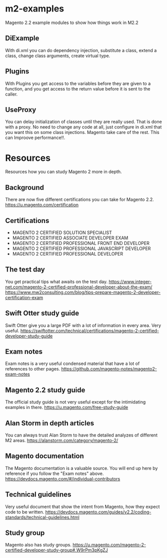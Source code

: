 # m2-examples
Magento 2.2 example modules to show how things work in M2.2

DiExample
---------
With di.xml you can do dependency injection, substitute a class, extend a class, change class arguments, create virtual type.

Plugins
-------
With Plugins you get access to the variables before they are given to a function, 
and you get access to the return value before it is sent to the caller.

UseProxy
--------
You can delay initialization of classes until they are really used. That is done with a proxy.
No need to change any code at all, just configure in di.xml that you want this on some class injections. Magento take care of the rest. This can Improove performance!!.

# Resources
Resources how you can study Magento 2 more in depth.

Background
----------
There are now five different certifications you can take for Magento 2.2.
https://u.magento.com/certification

Certifications
--------------
- MAGENTO 2 CERTIFIED SOLUTION SPECIALIST
- MAGENTO 2 CERTIFIED ASSOCIATE DEVELOPER EXAM
- MAGENTO 2 CERTIFIED PROFESSIONAL FRONT END DEVELOPER
- MAGENTO 2 CERTIFIED PROFESSIONAL JAVASCRIPT DEVELOPER
- MAGENTO 2 CERTIFIED PROFESSIONAL DEVELOPER

The test day
------------
You get practical tips what awaits on the test day.
https://www.integer-net.com/magento-2-certified-professional-developer-about-the-exam/
https://www.mw2consulting.com/blog/tips-prepare-magento-2-developer-certification-exam

Swift Otter study guide
-----------------------
Swift Otter give you a large PDF with a lot of information in every area. Very useful.
https://swiftotter.com/technical/certifications/magento-2-certified-developer-study-guide

Exam notes
----------
Exam notes is a very useful condensed material that have a lot of references to other pages.
https://github.com/magento-notes/magento2-exam-notes

Magento 2.2 study guide
-----------------------
The official study guide is not very useful except for the intimidating examples in there.
https://u.magento.com/free-study-guide

Alan Storm in depth articles
----------------------------
You can always trust Alan Storm to have the detailed analyzes of different M2 areas.
https://alanstorm.com/category/magento-2/

Magento documentation
---------------------
The Magento documentation is a valuable source.
You will end up here by reference if you follow the "Exam notes" above.
https://devdocs.magento.com/#/individual-contributors

Technical guidelines
--------------------
Very useful document that show the intent from Magento, how they expect code to be written.
https://devdocs.magento.com/guides/v2.2/coding-standards/technical-guidelines.html

Study group
-----------
Magento also has study groups.
https://u.magento.com/magento-2-certified-developer-study-group#.W9rPm3pKgZJ
